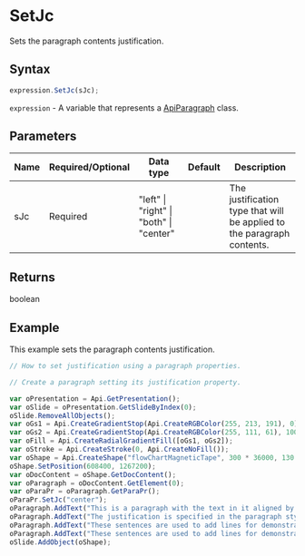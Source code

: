 # SetJc

Sets the paragraph contents justification.

## Syntax

```javascript
expression.SetJc(sJc);
```

`expression` - A variable that represents a [ApiParagraph](../ApiParagraph.md) class.

## Parameters

| **Name** | **Required/Optional** | **Data type** | **Default** | **Description** |
| ------------- | ------------- | ------------- | ------------- | ------------- |
| sJc | Required | "left" \| "right" \| "both" \| "center" |  | The justification type that will be applied to the paragraph contents. |

## Returns

boolean

## Example

This example sets the paragraph contents justification.

```javascript editor-pptx
// How to set justification using a paragraph properties.

// Create a paragraph setting its justification property.

var oPresentation = Api.GetPresentation();
var oSlide = oPresentation.GetSlideByIndex(0);
oSlide.RemoveAllObjects();
var oGs1 = Api.CreateGradientStop(Api.CreateRGBColor(255, 213, 191), 0);
var oGs2 = Api.CreateGradientStop(Api.CreateRGBColor(255, 111, 61), 100000);
var oFill = Api.CreateRadialGradientFill([oGs1, oGs2]);
var oStroke = Api.CreateStroke(0, Api.CreateNoFill());
var oShape = Api.CreateShape("flowChartMagneticTape", 300 * 36000, 130 * 36000, oFill, oStroke);
oShape.SetPosition(608400, 1267200);
var oDocContent = oShape.GetDocContent();
var oParagraph = oDocContent.GetElement(0);
var oParaPr = oParagraph.GetParaPr();
oParaPr.SetJc("center");
oParagraph.AddText("This is a paragraph with the text in it aligned by the center. ");
oParagraph.AddText("The justification is specified in the paragraph style. ");
oParagraph.AddText("These sentences are used to add lines for demonstrative purposes. ");
oParagraph.AddText("These sentences are used to add lines for demonstrative purposes.");
oSlide.AddObject(oShape);
```
